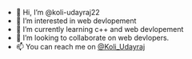 - 👋 Hi, I’m @koli-udayraj22
- 👀 I’m interested in web devlopement
- 🌱 I’m currently learning c++ and web devlopement
- 💞️ I’m looking to collaborate on web devlopers.
- 📫 You can reach me on <a href="https://x.com/koli_udayraj">@Koli_Udayraj</a>

<!---
koli-udayraj22/koli-udayraj22 is a ✨ special ✨ repository because its `README.md` (this file) appears on your GitHub profile.
You can click the Preview link to take a look at your changes.
--->
